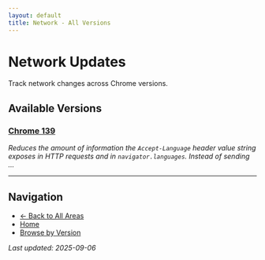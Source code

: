 ```yaml
---
layout: default
title: Network - All Versions
---
```


# Network Updates

Track network changes across Chrome versions.

## Available Versions

### [Chrome 139](./chrome-139)
*Reduces the amount of information the `Accept-Language` header value string exposes in HTTP requests and in `navigator.languages`. Instead of sending ...*

---

## Navigation
- [← Back to All Areas](../)
- [Home](/)
- [Browse by Version](/versions/)

*Last updated: 2025-09-06*
